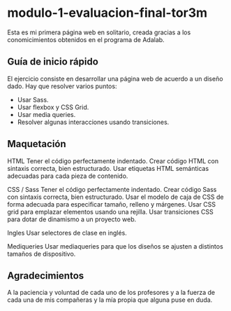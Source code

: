 
# modulo-1-evaluacion-final-tor3m

Esta es mi primera página web en solitario, creada gracias a los conomicimientos obtenidos en el programa de Adalab.

## Guía de inicio rápido

El ejercicio consiste en desarrollar una página web de acuerdo a un diseño dado. Hay que resolver varios puntos:

- Usar Sass.
- Usar flexbox y CSS Grid.
- Usar media queries.
- Resolver algunas interacciones usando transiciones.
 
## Maquetación

HTML
Tener el código perfectamente indentado.
Crear código HTML con sintaxis correcta, bien estructurado.
Usar etiquetas HTML semánticas adecuadas para cada pieza de contenido.

CSS / Sass
Tener el código perfectamente indentado.
Crear código Sass con sintaxis correcta, bien estructurado.
Usar el modelo de caja de CSS de forma adecuada para especificar tamaño, relleno y márgenes.
Usar CSS grid para emplazar elementos usando una rejilla.
Usar transiciones CSS para dotar de dinamismo a un proyecto web.

Ingles
Usar selectores de clase en inglés.

Mediqueries
Usar mediaqueries para que los diseños se ajusten a distintos tamaños de dispositivo.

## Agradecimientos

A la paciencia y voluntad de cada uno de los profesores y a la fuerza de cada una de mis compañeras y la mía propia que alguna puse en duda.
